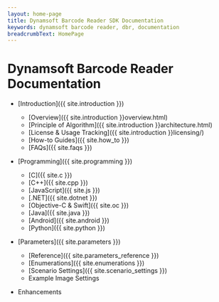 ```yaml
---
layout: home-page
title: Dynamsoft Barcode Reader SDK Documentation
keywords: dynamsoft barcode reader, dbr, documentation
breadcrumbText: HomePage
---
```


# Dynamsoft Barcode Reader Documentation  

- [Introduction]({{ site.introduction }})
   - [Overview]({{ site.introduction }}overview.html)
   - [Principle of Algorithm]({{ site.introduction }}architecture.html)
   - [License & Usage Tracking]({{ site.introduction }}licensing/)
   - [How-to Guides]({{ site.how_to }})
   - [FAQs]({{ site.faqs }})

- [Programming]({{ site.programming }})
   - [C]({{ site.c }})
   - [C++]({{ site.cpp }})
   - [JavaScript]({{ site.js }})
   - [.NET]({{ site.dotnet }})
   - [Objective-C & Swift]({{ site.oc }})
   - [Java]({{ site.java }})
   - [Android]({{ site.android }})
   - [Python]({{ site.python }})

- [Parameters]({{ site.parameters }})
   - [Reference]({{ site.parameters_reference }})
   - [Enumerations]({{ site.enumerations }})
   - [Scenario Settings]({{ site.scenario_settings }})
   - Example Image Settings

- Enhancements


